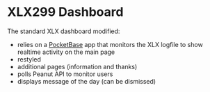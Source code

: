 # XLX299 Dashboard

The standard XLX dashboard modified:

* relies on a [PocketBase](https://pocketbase.io/) app that monitors the XLX logfile to show realtime activity on the main page
* restyled
* additional pages (information and thanks)
* polls Peanut API to monitor users
* displays message of the day (can be dismissed)

